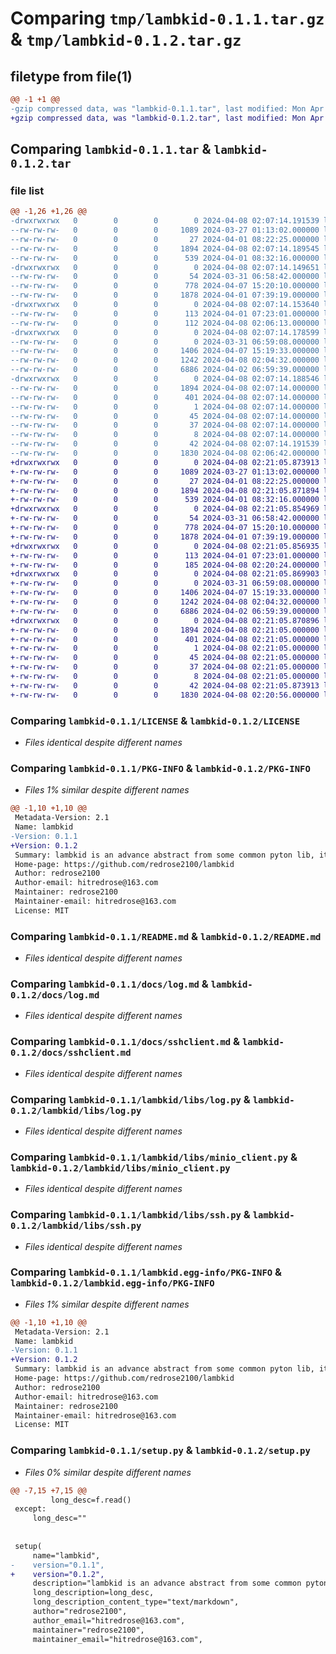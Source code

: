 # Comparing `tmp/lambkid-0.1.1.tar.gz` & `tmp/lambkid-0.1.2.tar.gz`

## filetype from file(1)

```diff
@@ -1 +1 @@
-gzip compressed data, was "lambkid-0.1.1.tar", last modified: Mon Apr  8 02:07:14 2024, max compression
+gzip compressed data, was "lambkid-0.1.2.tar", last modified: Mon Apr  8 02:21:05 2024, max compression
```

## Comparing `lambkid-0.1.1.tar` & `lambkid-0.1.2.tar`

### file list

```diff
@@ -1,26 +1,26 @@
-drwxrwxrwx   0        0        0        0 2024-04-08 02:07:14.191539 lambkid-0.1.1/
--rw-rw-rw-   0        0        0     1089 2024-03-27 01:13:02.000000 lambkid-0.1.1/LICENSE
--rw-rw-rw-   0        0        0       27 2024-04-01 08:22:25.000000 lambkid-0.1.1/MANIFEST.in
--rw-rw-rw-   0        0        0     1894 2024-04-08 02:07:14.189545 lambkid-0.1.1/PKG-INFO
--rw-rw-rw-   0        0        0      539 2024-04-01 08:32:16.000000 lambkid-0.1.1/README.md
-drwxrwxrwx   0        0        0        0 2024-04-08 02:07:14.149651 lambkid-0.1.1/docs/
--rw-rw-rw-   0        0        0       54 2024-03-31 06:58:42.000000 lambkid-0.1.1/docs/install.md
--rw-rw-rw-   0        0        0      778 2024-04-07 15:20:10.000000 lambkid-0.1.1/docs/log.md
--rw-rw-rw-   0        0        0     1878 2024-04-01 07:39:19.000000 lambkid-0.1.1/docs/sshclient.md
-drwxrwxrwx   0        0        0        0 2024-04-08 02:07:14.153640 lambkid-0.1.1/lambkid/
--rw-rw-rw-   0        0        0      113 2024-04-01 07:23:01.000000 lambkid-0.1.1/lambkid/__init__.py
--rw-rw-rw-   0        0        0      112 2024-04-08 02:06:13.000000 lambkid-0.1.1/lambkid/cli.py
-drwxrwxrwx   0        0        0        0 2024-04-08 02:07:14.178599 lambkid-0.1.1/lambkid/libs/
--rw-rw-rw-   0        0        0        0 2024-03-31 06:59:08.000000 lambkid-0.1.1/lambkid/libs/__init__.py
--rw-rw-rw-   0        0        0     1406 2024-04-07 15:19:33.000000 lambkid-0.1.1/lambkid/libs/log.py
--rw-rw-rw-   0        0        0     1242 2024-04-08 02:04:32.000000 lambkid-0.1.1/lambkid/libs/minio_client.py
--rw-rw-rw-   0        0        0     6886 2024-04-02 06:59:39.000000 lambkid-0.1.1/lambkid/libs/ssh.py
-drwxrwxrwx   0        0        0        0 2024-04-08 02:07:14.188546 lambkid-0.1.1/lambkid.egg-info/
--rw-rw-rw-   0        0        0     1894 2024-04-08 02:07:14.000000 lambkid-0.1.1/lambkid.egg-info/PKG-INFO
--rw-rw-rw-   0        0        0      401 2024-04-08 02:07:14.000000 lambkid-0.1.1/lambkid.egg-info/SOURCES.txt
--rw-rw-rw-   0        0        0        1 2024-04-08 02:07:14.000000 lambkid-0.1.1/lambkid.egg-info/dependency_links.txt
--rw-rw-rw-   0        0        0       45 2024-04-08 02:07:14.000000 lambkid-0.1.1/lambkid.egg-info/entry_points.txt
--rw-rw-rw-   0        0        0       37 2024-04-08 02:07:14.000000 lambkid-0.1.1/lambkid.egg-info/requires.txt
--rw-rw-rw-   0        0        0        8 2024-04-08 02:07:14.000000 lambkid-0.1.1/lambkid.egg-info/top_level.txt
--rw-rw-rw-   0        0        0       42 2024-04-08 02:07:14.191539 lambkid-0.1.1/setup.cfg
--rw-rw-rw-   0        0        0     1830 2024-04-08 02:06:42.000000 lambkid-0.1.1/setup.py
+drwxrwxrwx   0        0        0        0 2024-04-08 02:21:05.873913 lambkid-0.1.2/
+-rw-rw-rw-   0        0        0     1089 2024-03-27 01:13:02.000000 lambkid-0.1.2/LICENSE
+-rw-rw-rw-   0        0        0       27 2024-04-01 08:22:25.000000 lambkid-0.1.2/MANIFEST.in
+-rw-rw-rw-   0        0        0     1894 2024-04-08 02:21:05.871894 lambkid-0.1.2/PKG-INFO
+-rw-rw-rw-   0        0        0      539 2024-04-01 08:32:16.000000 lambkid-0.1.2/README.md
+drwxrwxrwx   0        0        0        0 2024-04-08 02:21:05.854969 lambkid-0.1.2/docs/
+-rw-rw-rw-   0        0        0       54 2024-03-31 06:58:42.000000 lambkid-0.1.2/docs/install.md
+-rw-rw-rw-   0        0        0      778 2024-04-07 15:20:10.000000 lambkid-0.1.2/docs/log.md
+-rw-rw-rw-   0        0        0     1878 2024-04-01 07:39:19.000000 lambkid-0.1.2/docs/sshclient.md
+drwxrwxrwx   0        0        0        0 2024-04-08 02:21:05.856935 lambkid-0.1.2/lambkid/
+-rw-rw-rw-   0        0        0      113 2024-04-01 07:23:01.000000 lambkid-0.1.2/lambkid/__init__.py
+-rw-rw-rw-   0        0        0      185 2024-04-08 02:20:24.000000 lambkid-0.1.2/lambkid/cli.py
+drwxrwxrwx   0        0        0        0 2024-04-08 02:21:05.869903 lambkid-0.1.2/lambkid/libs/
+-rw-rw-rw-   0        0        0        0 2024-03-31 06:59:08.000000 lambkid-0.1.2/lambkid/libs/__init__.py
+-rw-rw-rw-   0        0        0     1406 2024-04-07 15:19:33.000000 lambkid-0.1.2/lambkid/libs/log.py
+-rw-rw-rw-   0        0        0     1242 2024-04-08 02:04:32.000000 lambkid-0.1.2/lambkid/libs/minio_client.py
+-rw-rw-rw-   0        0        0     6886 2024-04-02 06:59:39.000000 lambkid-0.1.2/lambkid/libs/ssh.py
+drwxrwxrwx   0        0        0        0 2024-04-08 02:21:05.870896 lambkid-0.1.2/lambkid.egg-info/
+-rw-rw-rw-   0        0        0     1894 2024-04-08 02:21:05.000000 lambkid-0.1.2/lambkid.egg-info/PKG-INFO
+-rw-rw-rw-   0        0        0      401 2024-04-08 02:21:05.000000 lambkid-0.1.2/lambkid.egg-info/SOURCES.txt
+-rw-rw-rw-   0        0        0        1 2024-04-08 02:21:05.000000 lambkid-0.1.2/lambkid.egg-info/dependency_links.txt
+-rw-rw-rw-   0        0        0       45 2024-04-08 02:21:05.000000 lambkid-0.1.2/lambkid.egg-info/entry_points.txt
+-rw-rw-rw-   0        0        0       37 2024-04-08 02:21:05.000000 lambkid-0.1.2/lambkid.egg-info/requires.txt
+-rw-rw-rw-   0        0        0        8 2024-04-08 02:21:05.000000 lambkid-0.1.2/lambkid.egg-info/top_level.txt
+-rw-rw-rw-   0        0        0       42 2024-04-08 02:21:05.873913 lambkid-0.1.2/setup.cfg
+-rw-rw-rw-   0        0        0     1830 2024-04-08 02:20:56.000000 lambkid-0.1.2/setup.py
```

### Comparing `lambkid-0.1.1/LICENSE` & `lambkid-0.1.2/LICENSE`

 * *Files identical despite different names*

### Comparing `lambkid-0.1.1/PKG-INFO` & `lambkid-0.1.2/PKG-INFO`

 * *Files 1% similar despite different names*

```diff
@@ -1,10 +1,10 @@
 Metadata-Version: 2.1
 Name: lambkid
-Version: 0.1.1
+Version: 0.1.2
 Summary: lambkid is an advance abstract from some common pyton lib, it aim to make you write python more easily and more fewer code.
 Home-page: https://github.com/redrose2100/lambkid
 Author: redrose2100
 Author-email: hitredrose@163.com
 Maintainer: redrose2100
 Maintainer-email: hitredrose@163.com
 License: MIT
```

### Comparing `lambkid-0.1.1/README.md` & `lambkid-0.1.2/README.md`

 * *Files identical despite different names*

### Comparing `lambkid-0.1.1/docs/log.md` & `lambkid-0.1.2/docs/log.md`

 * *Files identical despite different names*

### Comparing `lambkid-0.1.1/docs/sshclient.md` & `lambkid-0.1.2/docs/sshclient.md`

 * *Files identical despite different names*

### Comparing `lambkid-0.1.1/lambkid/libs/log.py` & `lambkid-0.1.2/lambkid/libs/log.py`

 * *Files identical despite different names*

### Comparing `lambkid-0.1.1/lambkid/libs/minio_client.py` & `lambkid-0.1.2/lambkid/libs/minio_client.py`

 * *Files identical despite different names*

### Comparing `lambkid-0.1.1/lambkid/libs/ssh.py` & `lambkid-0.1.2/lambkid/libs/ssh.py`

 * *Files identical despite different names*

### Comparing `lambkid-0.1.1/lambkid.egg-info/PKG-INFO` & `lambkid-0.1.2/lambkid.egg-info/PKG-INFO`

 * *Files 1% similar despite different names*

```diff
@@ -1,10 +1,10 @@
 Metadata-Version: 2.1
 Name: lambkid
-Version: 0.1.1
+Version: 0.1.2
 Summary: lambkid is an advance abstract from some common pyton lib, it aim to make you write python more easily and more fewer code.
 Home-page: https://github.com/redrose2100/lambkid
 Author: redrose2100
 Author-email: hitredrose@163.com
 Maintainer: redrose2100
 Maintainer-email: hitredrose@163.com
 License: MIT
```

### Comparing `lambkid-0.1.1/setup.py` & `lambkid-0.1.2/setup.py`

 * *Files 0% similar despite different names*

```diff
@@ -7,15 +7,15 @@
         long_desc=f.read()
 except:
     long_desc=""
 
 
 setup(
     name="lambkid",
-    version="0.1.1",
+    version="0.1.2",
     description="lambkid is an advance abstract from some common pyton lib, it aim to make you write python more easily and more fewer code.",
     long_description=long_desc,
     long_description_content_type="text/markdown",
     author="redrose2100",
     author_email="hitredrose@163.com",
     maintainer="redrose2100",
     maintainer_email="hitredrose@163.com",
```

